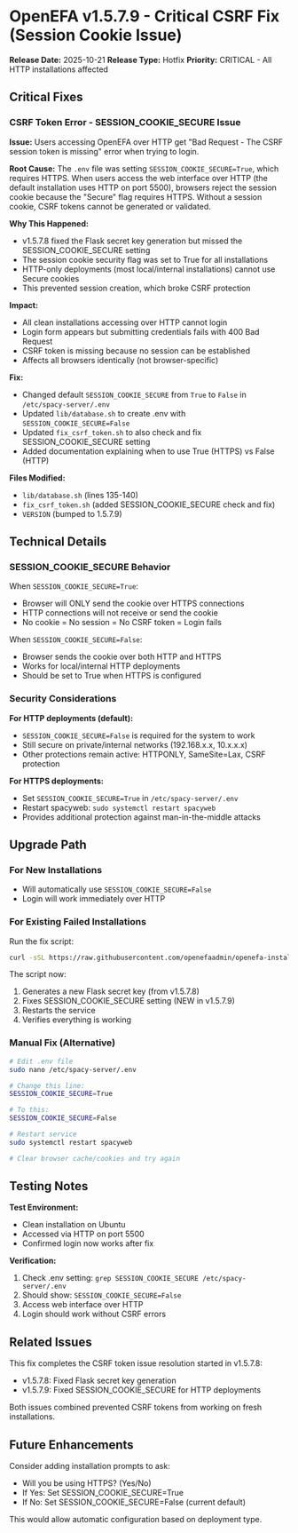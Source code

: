 # OpenEFA v1.5.7.9 - Critical CSRF Fix (Session Cookie Issue)

**Release Date:** 2025-10-21
**Release Type:** Hotfix
**Priority:** CRITICAL - All HTTP installations affected

## Critical Fixes

### CSRF Token Error - SESSION_COOKIE_SECURE Issue
**Issue:** Users accessing OpenEFA over HTTP get "Bad Request - The CSRF session token is missing" error when trying to login.

**Root Cause:** The `.env` file was setting `SESSION_COOKIE_SECURE=True`, which requires HTTPS. When users access the web interface over HTTP (the default installation uses HTTP on port 5500), browsers reject the session cookie because the "Secure" flag requires HTTPS. Without a session cookie, CSRF tokens cannot be generated or validated.

**Why This Happened:**
- v1.5.7.8 fixed the Flask secret key generation but missed the SESSION_COOKIE_SECURE setting
- The session cookie security flag was set to True for all installations
- HTTP-only deployments (most local/internal installations) cannot use Secure cookies
- This prevented session creation, which broke CSRF protection

**Impact:**
- All clean installations accessing over HTTP cannot login
- Login form appears but submitting credentials fails with 400 Bad Request
- CSRF token is missing because no session can be established
- Affects all browsers identically (not browser-specific)

**Fix:**
- Changed default `SESSION_COOKIE_SECURE` from `True` to `False` in `/etc/spacy-server/.env`
- Updated `lib/database.sh` to create .env with `SESSION_COOKIE_SECURE=False`
- Updated `fix_csrf_token.sh` to also check and fix SESSION_COOKIE_SECURE setting
- Added documentation explaining when to use True (HTTPS) vs False (HTTP)

**Files Modified:**
- `lib/database.sh` (lines 135-140)
- `fix_csrf_token.sh` (added SESSION_COOKIE_SECURE check and fix)
- `VERSION` (bumped to 1.5.7.9)

## Technical Details

### SESSION_COOKIE_SECURE Behavior
When `SESSION_COOKIE_SECURE=True`:
- Browser will ONLY send the cookie over HTTPS connections
- HTTP connections will not receive or send the cookie
- No cookie = No session = No CSRF token = Login fails

When `SESSION_COOKIE_SECURE=False`:
- Browser sends the cookie over both HTTP and HTTPS
- Works for local/internal HTTP deployments
- Should be set to True when HTTPS is configured

### Security Considerations

**For HTTP deployments (default):**
- `SESSION_COOKIE_SECURE=False` is required for the system to work
- Still secure on private/internal networks (192.168.x.x, 10.x.x.x)
- Other protections remain active: HTTPONLY, SameSite=Lax, CSRF protection

**For HTTPS deployments:**
- Set `SESSION_COOKIE_SECURE=True` in `/etc/spacy-server/.env`
- Restart spacyweb: `sudo systemctl restart spacyweb`
- Provides additional protection against man-in-the-middle attacks

## Upgrade Path

### For New Installations
- Will automatically use `SESSION_COOKIE_SECURE=False`
- Login will work immediately over HTTP

### For Existing Failed Installations
Run the fix script:
```bash
curl -sSL https://raw.githubusercontent.com/openefaadmin/openefa-installer/main/fix_csrf_token.sh | sudo bash
```

The script now:
1. Generates a new Flask secret key (from v1.5.7.8)
2. Fixes SESSION_COOKIE_SECURE setting (NEW in v1.5.7.9)
3. Restarts the service
4. Verifies everything is working

### Manual Fix (Alternative)
```bash
# Edit .env file
sudo nano /etc/spacy-server/.env

# Change this line:
SESSION_COOKIE_SECURE=True

# To this:
SESSION_COOKIE_SECURE=False

# Restart service
sudo systemctl restart spacyweb

# Clear browser cache/cookies and try again
```

## Testing Notes

**Test Environment:**
- Clean installation on Ubuntu
- Accessed via HTTP on port 5500
- Confirmed login now works after fix

**Verification:**
1. Check .env setting: `grep SESSION_COOKIE_SECURE /etc/spacy-server/.env`
2. Should show: `SESSION_COOKIE_SECURE=False`
3. Access web interface over HTTP
4. Login should work without CSRF errors

## Related Issues

This fix completes the CSRF token issue resolution started in v1.5.7.8:
- v1.5.7.8: Fixed Flask secret key generation
- v1.5.7.9: Fixed SESSION_COOKIE_SECURE for HTTP deployments

Both issues combined prevented CSRF tokens from working on fresh installations.

## Future Enhancements

Consider adding installation prompts to ask:
- Will you be using HTTPS? (Yes/No)
- If Yes: Set SESSION_COOKIE_SECURE=True
- If No: Set SESSION_COOKIE_SECURE=False (current default)

This would allow automatic configuration based on deployment type.
